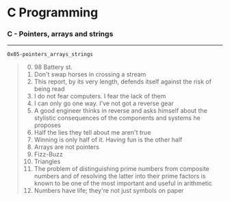 # C Programming
### C - Pointers, arrays and strings
---
`0x05-pointers_arrays_strings`
> 0. 98 Battery st.
> 1. Don't swap horses in crossing a stream
> 2. This report, by its very length, defends itself against the risk of being read
> 3. I do not fear computers. I fear the lack of them
> 4. I can only go one way. I've not got a reverse gear
> 5. A good engineer thinks in reverse and asks himself about the stylistic consequences of the components and systems he proposes
> 6. Half the lies they tell about me aren't true
> 7. Winning is only half of it. Having fun is the other half
> 8. Arrays are not pointers
> 9. Fizz-Buzz
> 10. Triangles
> 11. The problem of distinguishing prime numbers from composite numbers and of resolving the latter into their prime factors is known to be one of the most important and useful in arithmetic
> 12. Numbers have life; they're not just symbols on paper
